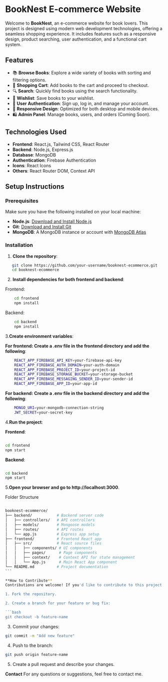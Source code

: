 # BookNest E-commerce Website

Welcome to **BookNest**, an e-commerce website for book lovers. This project is designed using modern web development technologies, offering a seamless shopping experience. It includes features such as a responsive design, product searching, user authentication, and a functional cart system.

## Features

- 📚 **Browse Books**: Explore a wide variety of books with sorting and filtering options.
- 🛒 **Shopping Cart**: Add books to the cart and proceed to checkout.
- 🔍 **Search**: Quickly find books using the search functionality.
- 💖 **Wishlist**: Save books to your wishlist.
- 🔐 **User Authentication**: Sign up, log in, and manage your account.
- 📱 **Responsive Design**: Optimized for both desktop and mobile devices.
- 🛍️ **Admin Panel**: Manage books, users, and orders (Coming Soon).

## Technologies Used

- **Frontend**: React.js, Tailwind CSS, React Router
- **Backend**: Node.js, Express.js
- **Database**: MongoDB
- **Authentication**: Firebase Authentication
- **Icons**: React Icons
- **Others**: React Router DOM, Context API

## Setup Instructions

### Prerequisites

Make sure you have the following installed on your local machine:

- **Node.js**: [Download and Install Node.js](https://nodejs.org/)
- **Git**: [Download and Install Git](https://git-scm.com/)
- **MongoDB**: A MongoDB instance or account with [MongoDB Atlas](https://www.mongodb.com/cloud/atlas)

### Installation

1. **Clone the repository**:

```bash
   git clone https://github.com/your-username/booknest-ecommerce.git
   cd booknest-ecommerce
```

2. **Install dependencies for both frontend and backend**:

Frontend:

```bash
    cd frontend
    npm install
```

Backend:

```bash
    cd backend
    npm install
```

3.**Create environment variables**:

**For frontend: Create a .env file in the frontend directory and add the following**:

```bash
    REACT_APP_FIREBASE_API_KEY=your-firebase-api-key
    REACT_APP_FIREBASE_AUTH_DOMAIN=your-auth-domain
    REACT_APP_FIREBASE_PROJECT_ID=your-project-id
    REACT_APP_FIREBASE_STORAGE_BUCKET=your-storage-bucket
    REACT_APP_FIREBASE_MESSAGING_SENDER_ID=your-sender-id
    REACT_APP_FIREBASE_APP_ID=your-app-id
```

**For backend: Create a .env file in the backend directory and add the following**:

```bash
    MONGO_URI=your-mongodb-connection-string
    JWT_SECRET=your-secret-key
```

4.**Run the project**:

**Frontend**:

```bash

cd frontend
npm start
```

**Backend**:

```bash

cd backend
npm start
```

5.**Open your browser and go to http://localhost:3000**.

Folder Structure

````bash

booknest-ecommerce/
├── backend/           # Backend server code
│   ├── controllers/   # API controllers
│   ├── models/        # Mongoose models
│   ├── routes/        # API routes
│   └── app.js         # Express app setup
├── frontend/          # Frontend React app
│   ├── src/           # React source files
│   │   ├── components/ # UI components
│   │   ├── pages/      # Page components
│   │   ├── context/    # Context API for state management
│   │   └── App.js      # Main React App component
└── README.md          # Project documentation
```

**How to Contribute**
Contributions are welcome! If you'd like to contribute to this project, please follow these steps:

1. Fork the repository.

2. Create a branch for your feature or bug fix:

```bash
git checkout -b feature-name
````

3. Commit your changes:

```bash
git commit -m "Add new feature"
```

4. Push to the branch:

```bash
git push origin feature-name
```

5. Create a pull request and describe your changes.

**Contact**
For any questions or suggestions, feel free to contact me.
